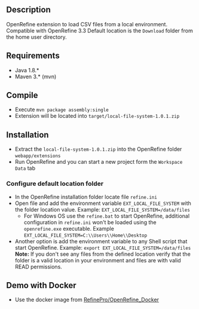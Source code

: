 
## Description

OpenRefine extension to load CSV files from a local environment. Compatible with OpenRefine 3.3
Default location is the `Download` folder from the home user directory.

## Requirements

* Java 1.8.*
* Maven 3.* (mvn)

## Compile

* Execute `mvn package assembly:single`
* Extension will be located into `target/local-file-system-1.0.1.zip`

## Installation

* Extract the `local-file-system-1.0.1.zip` into the OpenRefine folder `webapp/extensions`
* Run OpenRefine and you can start a new project form the `Workspace Data` tab

### Configure default location folder

* In the OpenRefine installation folder locate file `refine.ini`
* Open file and add the environment variable `EXT_LOCAL_FILE_SYSTEM` with the folder location value. Example: `EXT_LOCAL_FILE_SYSTEM=/data/files`
  * For Windows OS use the `refine.bat` to start OpenRefine, additional configuration in `refine.ini` won't be loaded using the `openrefine.exe` executable. Example `EXT_LOCAL_FILE_SYSTEM=C:\\Users\\Home\\Desktop`
* Another option is add the environment variable to any Shell script that start OpenRefine. Example: `export EXT_LOCAL_FILE_SYSTEM=/data/files`
**Note:** If you don't see any files from the defined location verify that the folder is a valid location in your environment and files are with valid READ permissions.


## Demo with Docker

* Use the docker image from [RefinePro/OpenRefine_Docker ](https://github.com/RefinePro/OpenRefine_Docker)
